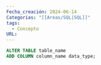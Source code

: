 ```yaml
---
Fecha_creación: 2024-06-14
Categorias: "[[Areas/SQL|SQL]]"
tags:
  - Concepto
URL:
---
```


```SQL
ALTER TABLE table_name
ADD COLUMN column_name data_type;
```

